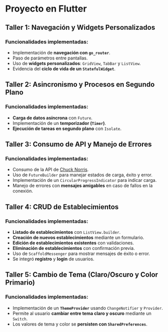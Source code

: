 # Proyecto en Flutter  

## Taller 1: Navegación y Widgets Personalizados  
### Funcionalidades implementadas:  
- Implementación de **navegación con `go_router`**.  
- Paso de parámetros entre pantallas.  
- Uso de **widgets personalizados**: `GridView`, `TabBar` y `ListView`.  
- Evidencia del **ciclo de vida de un `StatefulWidget`**.  

## Taller 2: Asincronismo y Procesos en Segundo Plano  
### Funcionalidades implementadas:  
- **Carga de datos asíncrona** con `Future`.  
- Implementación de un **temporizador (`Timer`)**.  
- **Ejecución de tareas en segundo plano** con `Isolate`.  

## Taller 3: Consumo de API y Manejo de Errores  
### Funcionalidades implementadas:  
- Consumo de la API de [Chuck Norris](https://api.chucknorris.io/).  
- Uso de `FutureBuilder` para manejar estados de carga, éxito y error.  
- Implementación de un `CircularProgressIndicator` para indicar carga.  
- Manejo de errores con **mensajes amigables** en caso de fallos en la conexión.  

## Taller 4: CRUD de Establecimientos  
### Funcionalidades implementadas:  
- **Listado de establecimientos** con `ListView.builder`.  
- **Creación de nuevos establecimientos** mediante un formulario.  
- **Edición de establecimientos existentes** con validaciones.  
- **Eliminación de establecimientos** con confirmación previa.  
- Uso de `ScaffoldMessenger` para mostrar mensajes de éxito o error.  
- Se integró **registro** y **login** de usuarios.  

## Taller 5: Cambio de Tema (Claro/Oscuro y Color Primario)  
### Funcionalidades implementadas:  
- Implementación de un **`ThemeProvider`** usando `ChangeNotifier` y `Provider`.  
- Permite al usuario **cambiar entre tema claro y oscuro** mediante un `Switch`.  
- Los valores de tema y color se **persisten con `SharedPreferences`**.  

